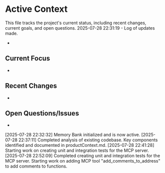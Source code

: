# Active Context

This file tracks the project's current status, including recent changes, current goals, and open questions.
2025-07-28 22:31:19 - Log of updates made.

*

## Current Focus

*   

## Recent Changes

*   

## Open Questions/Issues

*   
[2025-07-28 22:32:32] Memory Bank initialized and is now active.
[2025-07-28 22:37:11] Completed analysis of existing codebase. Key components identified and documented in productContext.md.
[2025-07-28 22:41:28] Starting work on creating unit and integration tests for the MCP server.
[2025-07-28 22:52:09] Completed creating unit and integration tests for the MCP server. Starting work on adding MCP tool "add_comments_to_address" to add comments to functions.